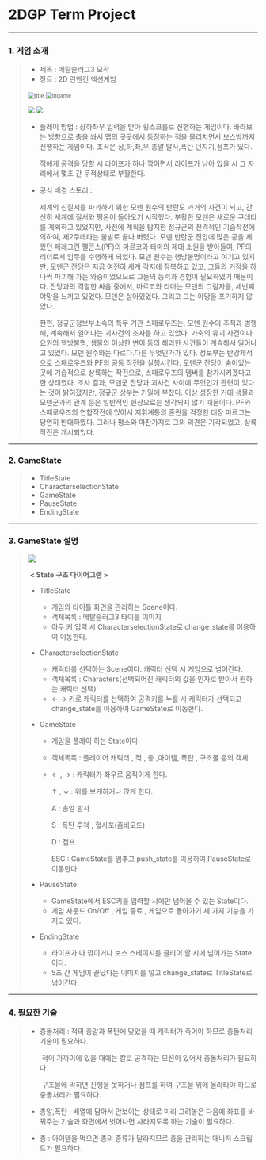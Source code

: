 # 2DGP Term Project

------

### 1. 게임 소개

> - 제목 : 메탈슬러그3 모작
> - 장르 : 2D 런앤건 액션게임
>
> <img src="https://github.com/honey1586/2DGP/blob/master/Term_Project/Images/title_screenshot.png?raw=true" alt="title" style="zoom:80%;" />  <img src="https://github.com/honey1586/2DGP/blob/master/Term_Project/Images/ingame_screenshot.jpg?raw=true" alt="ingame" style="zoom: 80%;" />
>
> <img src="https://github.com/honey1586/2DGP/blob/master/Term_Project/Images/%EC%BA%90%EB%A6%AD%ED%84%B0%EC%84%A0%ED%83%9D%EC%B0%BD.JPG?raw=true" style="zoom:80%;" /> <img src="https://github.com/honey1586/2DGP/blob/master/Term_Project/Images/bress.jpg?raw=true" style="zoom:82%;" />
>
> [^인-게임 스크린샷]:  메탈슬러그3 타이틀, 인-게임 , 캐릭터 선택창
>
> - 플레이 방법 : 상하좌우 입력을 받아 횡스크롤로 진행하는 게임이다. 바라보는 방향으로 총을 쏴서 맵의 곳곳에서 등장하는 적을 물리치면서 보스방까지 진행하는 게임이다. 조작은 상,하,좌,우,총알 발사,폭탄 던지기,점프가 있다.
>
>   적에게 공격을 당할 시 라이프가 하나 깎이면서 라이프가 남아 있을 시 그 자리에서 몇초 간 무적상태로 부활한다.
>
> - 공식 배경 스토리 : 
>
>   세계의 신질서를 파괴하기 위한 모덴 원수의 반란도 과거의 사건이 되고, 간신히 세계에 질서와 평온이 돌아오기 시작했다. 부활한 모덴은 새로운 쿠데타를 계획하고 있었지만, 사전에 계획을 탐지한 정규군의 전격적인 기습작전에 의하여, 제2쿠데타는 불발로 끝나 버렸다. 모덴 반란군 진압에 많은 공을 세웠던 페레그린 팰콘스(PF)의 마르코와 타마의 제대 소원을 받아들여, PF의 리더로서 임무를 수행하게 되었다. 모덴 원수는 행방불명이라고 여기고 있지만, 모덴군 잔당은 지금 여전히 세계 각지에 잠복하고 있고, 그들의 거점을 하나씩 파괴해 가는 와중이었으므로 그들의 능력과 경험이 필요하였기 때문이다. 잔당과의 격렬한 싸움 중에서, 마르코와 타마는 모덴의 그림자를, 세번째 야망을 느끼고 있었다. 모덴은 살아있었다. 그리고 그는 야망을 포기하지 않았다.
>
>   한편, 정규군정보부소속의 특무 기관 스패로우즈는, 모덴 원수의 추적과 병행해, 계속해서 일어나는 괴사건의 조사를 하고 있었다. 가축의 유괴 사건이나 요원의 행방불명, 생물의 이상한 변이 등의 해괴한 사건들이 계속해서 일어나고 있었다. 모덴 원수와는 다르다.다른 무엇인가가 있다. 정보부는 반강제적으로 스패로우즈와 PF의 공동 작전을 실행시킨다. 모덴군 잔당이 숨어있는 곳에 기습적으로 상륙하는 작전으로, 스패로우즈의 멤버를 참가시키겠다고 한 상태였다. 조사 결과, 모덴군 잔당과 괴사건 사이에 무엇인가 관련이 있다는 것이 밝혀졌지만, 정규군 상부는 기밀에 부쳤다. 이상 성장한 거대 생물과 모덴군과의 관계 등은 일반적인 현상으로는 생각되지 않기 때문이다. PF와 스패로우즈의 연합작전에 있어서 지휘계통의 혼란을 걱정한 대장 마르코는 당연히 반대하였다. 그러나 평소와 마찬가지로 그의 의견은 기각되었고, 상륙 작전은 개시되었다. 
>
> [출처]: https://namu.wiki/w/%EB%A9%94%ED%83%88%EC%8A%AC%EB%9F%AC%EA%B7%B8%203?from=%EB%A9%94%ED%83%88%EC%8A%AC%EB%9F%AC%EA%B7%B83



------

### 2. GameState

> - TitleState
> - CharacterselectionState
> - GameState
> - PauseState
> - EndingState

------

### 3. GameState 설명

> ![](https://github.com/honey1586/2DGP/blob/master/Term_Project/Images/2dgp%20termproject%20diagram.png?raw=true) 
>
> ​                                                 **< State 구조 다이어그램 >**
>
> - TitleState 
>
>   - 게임의 타이틀 화면을 관리하는 Scene이다.
>   - 객체목록 : 메탈슬러그3 타이틀 이미지
>   - 아무 키 입력 시 CharacterselectionState로 change_state를 이용하여 이동한다.
>
> - CharacterselectionState
>
>   - 캐릭터를 선택하는 Scene이다. 캐릭터 선택 시 게임으로 넘어간다.
>   - 객체목록 : Characters(선택되어진 캐릭터의 값을 인자로 받아서 원하는 캐릭터 선택)
>   - ←,→ 키로 캐릭터를 선택하여 공격키를 누를 시 캐릭터가 선택되고 change_state를 이용하여 GameState로 이동한다.
>
> - GameState
>
>   - 게임을 플레이 하는 State이다.
>
>   - 객체목록 : 플레이어 캐릭터 , 적 , 총 ,아이템, 폭탄 , 구조물 등의 객체
>
>   - ← , →  : 캐릭터가 좌우로 움직이게 한다.  
>
>     ↑ , ↓ : 위를 보게하거나 앉게 한다.
>
>     A  : 총알 발사
>
>     S  : 폭탄 투척 , 혈사포(좀비모드)
>
>     D  : 점프
>
>     ESC : GameState를 멈추고 push_state를 이용하여 PauseState로 이동한다. 
>
> - PauseState
>
>   - GameState에서 ESC키를 입력할 시에만 넘어올 수 있는 State이다.
>   - 게임 사운드 On/Off , 게임 종료 , 게임으로 돌아가기 세 가지 기능을 가지고 있다.
>
> - EndingState
>
>   - 라이프가 다 깎이거나 보스 스테이지를 클리어 할 시에 넘어가는 State이다.
>   - 5초 간 게임이 끝났다는 이미지를 넣고 change_state로 TitleState로 넘어간다. 

------

### 4. 필요한 기술

> - 충돌처리 : 적의 총알과 폭탄에 맞았을 때 캐릭터가 죽어야 하므로 충돌처리 기술이 필요하다.
>
>   ​                  적이 가까이에 있을 때에는 칼로 공격하는 모션이 있어서 충돌처리가 필요하다.
>
>   ​                  구조물에 막히면 진행을 못하거나 점프를 하여 구조물 위에 올라타야 하므로 충돌처리가 필요하다.
>
> - 총알,폭탄 : 배열에 담아서 안보이는 상태로 미리 그려놓은 다음에 좌표를 바꿔주는 기술과 화면에서 벗어나면 사라지도록 하는 기술이 필요하다.
>
> - 총 : 아이템을 먹으면 총의 종류가 달라지므로 총을 관리하는 매니저 스크립트가 필요하다.

